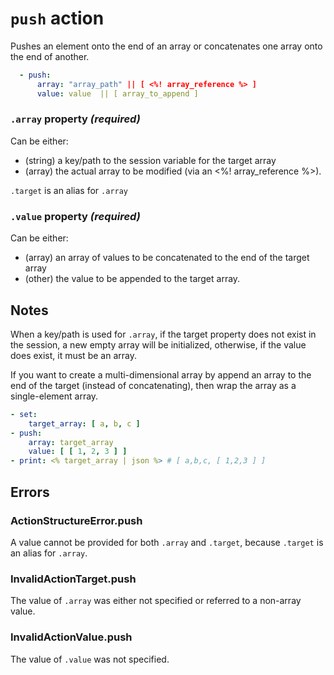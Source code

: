 # `push` action

Pushes an element onto the end of an array or concatenates one array onto the end of another.

```YAML
  - push:
      array: "array_path" || [ <%! array_reference %> ]
      value: value  || [ array_to_append ]
```

### `.array` property _(required)_

Can be either:
* (string) a key/path to the session variable for the target array
* (array) the actual array to be modified (via an <%! array_reference %>).

`.target` is an alias for `.array`

### `.value` property _(required)_
Can be either:
* (array) an array of values to be concatenated to the end of the target array
* (other) the value to be appended to the target array.


## Notes
When a key/path is used for `.array`, if the target property does not exist in the session, a new empty array will be initialized,
otherwise, if the value does exist, it must be an array.

If you want to create a multi-dimensional array by append an array to the end of the target (instead of concatenating), then wrap the array as a single-element array.

```YAML
- set:
    target_array: [ a, b, c ]
- push:
    array: target_array
    value: [ [ 1, 2, 3 ] ]
- print: <% target_array | json %> # [ a,b,c, [ 1,2,3 ] ]
```

## Errors
### ActionStructureError.push
A value cannot be provided for both `.array` and `.target`, because `.target` is an alias for `.array`.

### InvalidActionTarget.push
The value of `.array` was either not specified or referred to a non-array value.

### InvalidActionValue.push
The value of `.value` was not specified.
